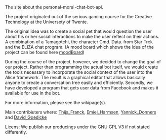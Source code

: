 The site about the personal-moral-chat-bot-api.


The project originated out of the serious gaming course for the Creative Technology at the Universety of Twente.

The original idea was to create a social pet that would question the user about his or her social interactions to make the user reflect on their actions.
A combination of a Tamagotchi, the character Cmd. Data. from Star Trek and the ELIZA chat program. (A mood board which shows the idea of the project can be found here [moodBoard](http://dgoedie.moodshare.co/preview/13-05-2013_16-35/efb848fbbe3cba9c5f85d2c307e425ff/))

During the course of the project, however, we decided to change the goal of our project. Rather than programming the actual bot itself, we would create the tools necessary to incorporate the social context of the user into the Alice framework. The result is a graphical editor that allows basically anyone to create a conversation tree easily and efficiently. Secondly, we have developed a program that gets user data from Facebook and makes it available for use in the bot.

For more information, please see the wikipage(s).



Main contribiuters where:
[Thijs\_Franck](http://prezi.com/fawxgpuopf6d/untitled-prezi/?auth_key=25e9893a7ca0d0e1f26f94a72e761a868cf3ebb3&kw=view-fawxgpuopf6d&rc=ref-1449363), [Emiel\_Harmsen](http://emielharmsen.com), [Yannick\_Donners](http://www.ydonners.nl) and [David\_Goedicke](http://davidgoedicke.info/)



Licens:
We publish our producings under the GNU GPL V3 if not stated differently.